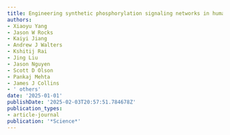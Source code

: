 ```yaml
---
title: Engineering synthetic phosphorylation signaling networks in human cells
authors:
- Xiaoyu Yang
- Jason W Rocks
- Kaiyi Jiang
- Andrew J Walters
- Kshitij Rai
- Jing Liu
- Jason Nguyen
- Scott D Olson
- Pankaj Mehta
- James J Collins
- ' others'
date: '2025-01-01'
publishDate: '2025-02-03T20:57:51.784678Z'
publication_types:
- article-journal
publication: '*Science*'
---
```

